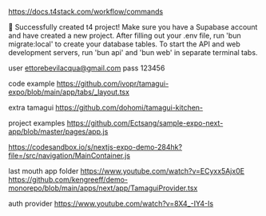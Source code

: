 https://docs.t4stack.com/workflow/commands

🚀 Successfully created t4 project!
Make sure you have a Supabase account and have created a new project.
After filling out your .env file, run 'bun migrate:local' to create your database tables.
To start the API and web development servers, run 'bun api' and 'bun web' in separate terminal tabs.

user
ettorebevilacqua@gmail.com
pass 123456

code example
https://github.com/ivopr/tamagui-expo/blob/main/app/tabs/_layout.tsx

extra tamagui
https://github.com/dohomi/tamagui-kitchen-

project examples
https://github.com/Ectsang/sample-expo-next-app/blob/master/pages/app.js

https://codesandbox.io/s/nextjs-expo-demo-284hk?file=/src/navigation/MainContainer.js

last mouth app folder
https://www.youtube.com/watch?v=ECyxx5Ajx0E
https://github.com/kengreeff/demo-monorepo/blob/main/apps/next/app/TamaguiProvider.tsx

auth provider 
https://www.youtube.com/watch?v=8X4_-IY4-Is